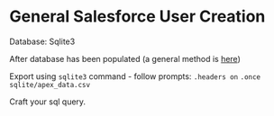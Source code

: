 # General Salesforce User Creation

Database: Sqlite3

After database has been populated (a general method is [here](https://developer.salesforce.com/page/Generating_and_Loading_Representative_Test_Data_for_Salesforce_and_Force.com_Orgs))

Export using `sqlite3` command - follow prompts:
`.headers on`
`.once sqlite/apex_data.csv`

Craft your sql query. 
